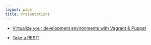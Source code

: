 ```yaml
---
layout: page
title: Presentations
---
```


* [Virtualize your development environments with Vagrant & Puppet](./vagrant-puppet/)

* [Take a REST!](./take-a-rest/)
